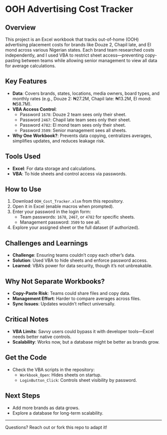 # OOH Advertising Cost Tracker

## Overview
This project is an Excel workbook that tracks out-of-home (OOH) advertising placement costs for brands like Douze 2, Chapil late, and El mond across various Nigerian states. Each brand team researched costs independently, and I used VBA to restrict sheet access—preventing copy-pasting between teams while allowing senior management to view all data for average calculations.

## Key Features
- **Data**: Covers brands, states, locations, media owners, board types, and monthly rates (e.g., Douze 2: ₦27.2M, Chapil late: ₦13.2M, El mond: ₦58.7M).
- **VBA Access Control**:
  - Password `1678`: Douze 2 team sees only their sheet.
  - Password `2467`: Chapil late team sees only their sheet.
  - Password `4782`: El mond team sees only their sheet.
  - Password `3509`: Senior management sees all sheets.
- **Why One Workbook?**: Prevents data copying, centralizes averages, simplifies updates, and reduces leakage risk.

## Tools Used
- **Excel**: For data storage and calculations.
- **VBA**: To hide sheets and control access via passwords.

## How to Use
1. Download `OOH_Cost_Tracker.xlsm` from this repository.
2. Open it in Excel (enable macros when prompted).
3. Enter your password in the login form:
   - Team passwords: `1678`, `2467`, or `4782` for specific sheets.
   - Management password: `3509` to see all.
4. Explore your assigned sheet or the full dataset (if authorized).

## Challenges and Learnings
- **Challenge**: Ensuring teams couldn’t copy each other’s data.
- **Solution**: Used VBA to hide sheets and enforce password access.
- **Learned**: VBA’s power for data security, though it’s not unbreakable.

## Why Not Separate Workbooks?
- **Copy-Paste Risk**: Teams could share files and copy data.
- **Management Effort**: Harder to compare averages across files.
- **Sync Issues**: Updates wouldn’t reflect universally.

## Critical Notes
- **VBA Limits**: Savvy users could bypass it with developer tools—Excel needs better native controls.
- **Scalability**: Works now, but a database might be better as brands grow.

## Get the Code
- Check the VBA scripts in the repository:
  - `Workbook_Open`: Hides sheets on startup.
  - `LoginButton_Click`: Controls sheet visibility by password.

## Next Steps
- Add more brands as data grows.
- Explore a database for long-term scalability.

---
Questions? Reach out or fork this repo to adapt it!

